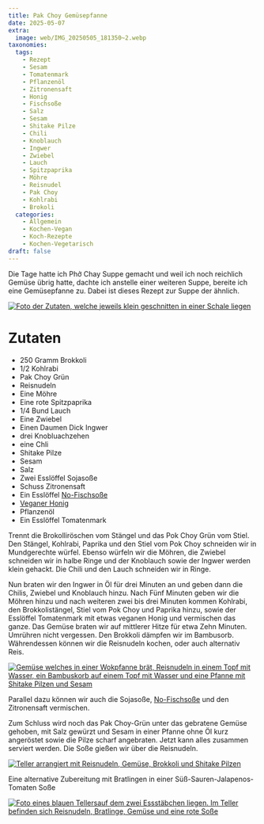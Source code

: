 ```yaml
---
title: Pak Choy Gemüsepfanne
date: 2025-05-07
extra:
  image: web/IMG_20250505_181350~2.webp
taxonomies:
  tags:
    - Rezept
    - Sesam
    - Tomatenmark
    - Pflanzenöl
    - Zitronensaft
    - Honig
    - Fischsoße
    - Salz
    - Sesam
    - Shitake Pilze
    - Chili
    - Knoblauch
    - Ingwer
    - Zwiebel
    - Lauch
    - Spitzpaprika
    - Möhre
    - Reisnudel
    - Pak Choy
    - Kohlrabi
    - Brokoli
  categories:
    - Allgemein
    - Kochen-Vegan
    - Koch-Rezepte
    - Kochen-Vegetarisch
draft: false
---
```

Die Tage hatte ich Phở Chay Suppe gemacht und weil ich noch reichlich Gemüse übrig hatte, dachte ich anstelle einer weiteren Suppe, bereite ich eine Gemüsepfanne zu.
Dabei ist dieses Rezept zur Suppe der ähnlich.
<!-- more -->

[![Foto der Zutaten, welche jeweils klein geschnitten in einer Schale liegen](web/IMG_20250505_174838-thumb.webp)](web/IMG_20250505_174838.webp)

# Zutaten
* 250 Gramm Brokkoli
* 1/2 Kohlrabi
* Pak Choy Grün
* Reisnudeln
* Eine Möhre
* Eine rote Spitzpaprika
* 1/4 Bund Lauch
* Eine Zwiebel
* Einen Daumen Dick Ingwer
* drei Knobluachzehen
* eine Chli
* Shitake Pilze
* Sesam
* Salz
* Zwei Esslöffel Sojasoße
* Schuss Zitronensaft
* Ein Esslöffel [No-Fischsoße](/articles/vegane-fischsosse-2025-04-29/)
* [Veganer Honig](/articles/loewenzahn-sirup-2019-04-22/)
* Pflanzenöl
* Ein Esslöffel Tomatenmark

Trennt die Brokolliröschen vom Stängel und das Pok Choy Grün vom Stiel. Den Stängel, Kohlrabi, Paprika und den Stiel vom Pok Choy schneiden wir in Mundgerechte würfel. Ebenso würfeln wir die Möhren, die Zwiebel schneiden wir in halbe Ringe und der Knoblauch sowie der Ingwer werden klein gehackt. Die Chili und den Lauch schneiden wir in Ringe.

Nun braten wir den Ingwer in Öl für drei Minuten an und geben dann die Chilis, Zwiebel und Knoblauch hinzu. Nach Fünf Minuten geben wir die Möhren hinzu und nach weiteren zwei bis drei Minuten kommen Kohlrabi, den Brokkolistängel, Stiel vom Pok Choy und Paprika hinzu, sowie der Esslöffel Tomatenmark mit etwas veganen Honig und vermischen das ganze. Das Gemüse braten wir auf mittlerer Hitze für etwa Zehn Minuten. Umrühren nicht vergessen.
Den Brokkoli dämpfen wir im Bambusorb. Währendessen können wir die Reisnudeln kochen, oder auch alternativ Reis.

[![Gemüse welches in einer Wokpfanne brät, Reisnudeln in einem Topf mit Wasser, ein Bambuskorb auf einem Topf mit Wasser und eine Pfanne mit Shitake Pilzen und Sesam](web/IMG_20250505_180620~2-thumb.webp)](web/IMG_20250505_180620~2.webp)

Parallel dazu können wir auch die Sojasoße, [No-Fischsoße](/articles/vegane-fischsosse-2025-04-29/) und den Zitronensaft vermischen.

Zum Schluss wird noch das Pak Choy-Grün unter das gebratene Gemüse gehoben, mit Salz gewürzt und Sesam in einer Pfanne ohne Öl kurz angeröstet sowie die Pilze scharf angebraten. Jetzt kann alles zusammen serviert werden. Die Soße gießen wir über die Reisnudeln.

[![Teller arrangiert mit Reisnudeln, Gemüse, Brokkoli und Shitake Pilzen](web/IMG_20250505_181350~2-thumb.webp)](web/IMG_20250505_181350~2.webp)

Eine alternative Zubereitung mit Bratlingen in einer Süß-Sauren-Jalapenos-Tomaten Soße

[![Foto eines blauen Tellersauf dem zwei Essstäbchen liegen. Im Teller befinden sich Reisnudeln, Bratlinge, Gemüse und eine rote Soße](web/IMG_20250506_190002~2-thumb.webp)](web/IMG_20250506_190002~2.webp)
  

